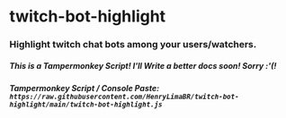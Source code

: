 # twitch-bot-highlight

### Highlight twitch chat bots among your users/watchers.

##### This is a Tampermonkey Script! I'll Write a better docs soon! Sorry :'(!

##### Tampermonkey Script / Console Paste: `https://raw.githubusercontent.com/HenryLimaBR/twitch-bot-highlight/main/twitch-bot-highlight.js`
